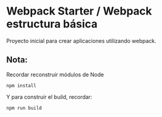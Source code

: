 # Webpack Starter / Webpack estructura básica


Proyecto inicial para crear aplicaciones utilizando webpack.


## Nota:

Recordar reconstruir módulos de Node
```
npm install
```

Y para construir el build, recordar:
```
npm run build
```